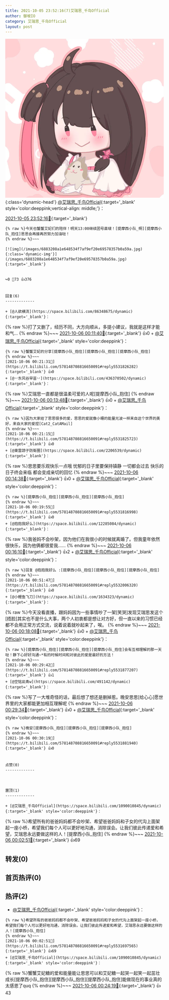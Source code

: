 ```yaml
---
title: 2021-10-05 23:52:16(7)艾瑞思_千鸟Official
author: 御坂IO
category: 艾瑞思_千鸟Official
layout: post
---
```


![img](/images/7e08840c56f251de28bdf766b647bd5fe9a5d50a.jpg){:class='dynamic-head'}
[@艾瑞思_千鸟Official](https://space.bilibili.com/1090010845/dynamic){:target='_blank' style='color:deeppink;vertical-align: middle;'}：

[2021-10-05 23:52:16🔗](https://t.bilibili.com/578148708816650091){:target='_blank'}

~~~
{% raw %}今天也蟹蟹艾妃们的陪伴！明天13:00继续团号直啵！[提摩西小队_啊][提摩西小队_抱住]思思会再接再厉努力加油哒！
{% endraw %}~~~

[![img](/images/6883208a1e648534f7af9ef20e69578357b0a59a.jpg){:class='dynamic-img'}](/images/6883208a1e648534f7af9ef20e69578357b0a59a.jpg){:target='_blank'}


↪️0 💬73 👍376


回复(6)
-------------

+ [@人欲横流](https://space.bilibili.com/86348675/dynamic){:target='_blank'}：
~~~
{% raw %}打了又删了，经历不同，大方向顺从，多提小建议，我就是这样才能和气…
{% endraw %}~~~
[2021-10-06 00:11:40🔗](https://t.bilibili.com/578148708816650091#reply5531761597){:target='_blank'} 👍0
    + [@艾瑞思_千鸟Official](https://space.bilibili.com/1090010845/dynamic){:target='_blank' style='color:deeppink'}：
~~~
{% raw %}蟹蟹艾妃的分享[提摩西小队_抱住][提摩西小队_抱住][提摩西小队_抱住]
{% endraw %}~~~
[2021-10-06 00:21:31🔗](https://t.bilibili.com/578148708816650091#reply5531826282){:target='_blank'} 👍0
+ [@丷东风谷早苗丷](https://space.bilibili.com/436370502/dynamic){:target='_blank'}：
~~~
{% raw %}艾瑞思一直都是很温柔可爱的人呢[提摩西小队_抱住]
{% endraw %}~~~
[2021-10-06 00:13:48🔗](https://t.bilibili.com/578148708816650091#reply5531772696){:target='_blank'} 👍0
    + [@艾瑞思_千鸟Official](https://space.bilibili.com/1090010845/dynamic){:target='_blank' style='color:deeppink'}：
~~~
{% raw %}因为大家给了思思很多的爱，思思的爱就像小珊的能量光波一样来自这个世界的美好，来自大家的爱捏[Cat2_CatAMail]
{% endraw %}~~~
[2021-10-06 00:21:15🔗](https://t.bilibili.com/578148708816650091#reply5531825723){:target='_blank'} 👍0
+ [@東雲諒子防衛圈](https://space.bilibili.com/2206539/dynamic){:target='_blank'}：
~~~
{% raw %}思思要乐观快乐一点哦 忧郁的日子里要保持镇静 一切都会过去 快乐的日子终会来临 都会变成亲切的回忆
{% endraw %}~~~
[2021-10-06 00:14:38🔗](https://t.bilibili.com/578148708816650091#reply5531778497){:target='_blank'} 👍0
    + [@艾瑞思_千鸟Official](https://space.bilibili.com/1090010845/dynamic){:target='_blank' style='color:deeppink'}：
~~~
{% raw %}[提摩西小队_抱住][提摩西小队_抱住][提摩西小队_抱住]
{% endraw %}~~~
[2021-10-06 00:19:55🔗](https://t.bilibili.com/578148708816650091#reply5531816998){:target='_blank'} 👍0
+ [@抱抱我好么](https://space.bilibili.com/12285084/dynamic){:target='_blank'}：
~~~
{% raw %}我爸妈不会吵架，因为他们在我很小的时候就离婚了。但我童年依然很快乐，因为他俩都很爱我......
{% endraw %}~~~
[2021-10-06 00:16:10🔗](https://t.bilibili.com/578148708816650091#reply5531788255){:target='_blank'} 👍2
    + [@艾瑞思_千鸟Official](https://space.bilibili.com/1090010845/dynamic){:target='_blank' style='color:deeppink'}：
~~~
{% raw %}回复 @抱抱我好么 :[提摩西小队_抱住][提摩西小队_抱住][提摩西小队_抱住]
{% endraw %}~~~
[2021-10-06 00:51:47🔗](https://t.bilibili.com/578148708816650091#reply5532006320){:target='_blank'} 👍0
+ [@小鲤鱼飞刀](https://space.bilibili.com/1634323/dynamic){:target='_blank'}：
~~~
{% raw %}今天没看直播，跟妈妈因为一些事情吵了一架[笑哭]发现艾瑞思发这个[捂脸]其实也不是什么大事，两个人初衷都是想让对方好，但一直以来的习惯已经都不会用正常方式交流，说着说着就吵起来了，唉。
{% endraw %}~~~
[2021-10-06 00:18:08🔗](https://t.bilibili.com/578148708816650091#reply5531799446){:target='_blank'} 👍0
    + [@艾瑞思_千鸟Official](https://space.bilibili.com/1090010845/dynamic){:target='_blank' style='color:deeppink'}：
~~~
{% raw %}[提摩西小队_抱住][提摩西小队_抱住][提摩西小队_抱住]会有互相理解的那一天哒！静下心好好沟通~*有的时候时间和对彼此的爱是最好的方法！
{% endraw %}~~~
[2021-10-06 00:29:42🔗](https://t.bilibili.com/578148708816650091#reply5531877207){:target='_blank'} 👍1
+ [@空铭凪青w](https://space.bilibili.com/491142/dynamic){:target='_blank'}：
~~~
{% raw %}写了一大堆奇怪的话，最后想了想还是删掉惹。晚安思思[给心心]愿世界里的大家都能更加相互理解呢
{% endraw %}~~~
[2021-10-06 00:29:34🔗](https://t.bilibili.com/578148708816650091#reply5531873407){:target='_blank'} 👍0
    + [@艾瑞思_千鸟Official](https://space.bilibili.com/1090010845/dynamic){:target='_blank' style='color:deeppink'}：
~~~
{% raw %}晚安[提摩西小队_抱住][提摩西小队_抱住][提摩西小队_抱住]
{% endraw %}~~~
[2021-10-06 00:30:19🔗](https://t.bilibili.com/578148708816650091#reply5531881940){:target='_blank'} 👍0


点赞(0)
-------------



置顶(1)
-------------

+ [@艾瑞思_千鸟Official](https://space.bilibili.com/1090010845/dynamic){:target='_blank' style='color:deeppink'}：
~~~
{% raw %}希望所有的爸爸妈妈都不会吵架、希望爸爸妈妈和子女的代沟上面架起一座小桥，希望我们每个人可以更好地沟通，消除误会。让我们彼此传递爱和希望，艾瑞思永远要做这样的人！[提摩西小队_抱住]
{% endraw %}~~~
[2021-10-06 00:02:51🔗](https://t.bilibili.com/578148708816650091#reply5531697565){:target='_blank'} 👍69


转发(0)
-------------



首页热评(0)
-------------



热评(2)
-------------

+ [@艾瑞思_千鸟Official](https://space.bilibili.com/1090010845/dynamic){:target='_blank' style='color:deeppink'}：
~~~
{% raw %}希望所有的爸爸妈妈都不会吵架、希望爸爸妈妈和子女的代沟上面架起一座小桥，希望我们每个人可以更好地沟通，消除误会。让我们彼此传递爱和希望，艾瑞思永远要做这样的人！[提摩西小队_抱住]
{% endraw %}~~~
[2021-10-06 00:02:51🔗](https://t.bilibili.com/578148708816650091#reply5531697565){:target='_blank'} 👍69
+ [@艾瑞思_千鸟Official](https://space.bilibili.com/1090010845/dynamic){:target='_blank' style='color:deeppink'}：
~~~
{% raw %}蟹蟹艾妃糖的爱和能量能让思思可以和艾妃糖一起哭一起笑一起茁壮成长[提摩西小队_抱住][提摩西小队_抱住][提摩西小队_抱住]能做现在的事业真的太感恩了quq
{% endraw %}~~~
[2021-10-06 00:24:19🔗](https://t.bilibili.com/578148708816650091#reply5531839289){:target='_blank'} 👍43



